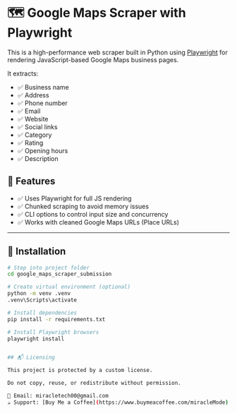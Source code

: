 # 🗺️ Google Maps Scraper with Playwright

This is a high-performance web scraper built in Python using [Playwright](https://playwright.dev/) for rendering JavaScript-based Google Maps business pages.

It extracts:
- ✅ Business name
- ✅ Address
- ✅ Phone number
- ✅ Email
- ✅ Website
- ✅ Social links
- ✅ Category
- ✅ Rating
- ✅ Opening hours
- ✅ Description

## 🚀 Features

- ✅ Uses Playwright for full JS rendering
- ✅ Chunked scraping to avoid memory issues
- ✅ CLI options to control input size and concurrency
- ✅ Works with cleaned Google Maps URLs (Place URLs)

---

## 🔧 Installation

```bash
# Step into project folder
cd google_maps_scraper_submission

# Create virtual environment (optional)
python -m venv .venv
.venv\Scripts\activate

# Install dependencies
pip install -r requirements.txt

# Install Playwright browsers
playwright install


## 📬 Licensing

This project is protected by a custom license.

Do not copy, reuse, or redistribute without permission.

📧 Email: miracletech00@gmail.com  
☕ Support: [Buy Me a Coffee](https://www.buymeacoffee.com/miracleMode)
